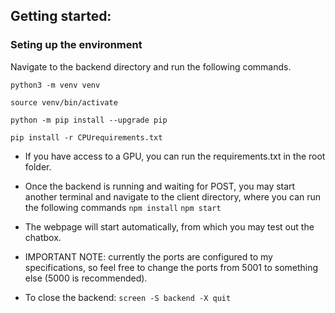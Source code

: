 ## Getting started:

### Seting up the environment

Navigate to the backend directory and run the following commands. 

`python3 -m venv venv`

`source venv/bin/activate`

`python -m pip install --upgrade pip`

`pip install -r CPUrequirements.txt`

* If you have access to a GPU, you can run the requirements.txt in the root folder. 

* Once the backend is running and waiting for POST, you may start another terminal and navigate to the client directory, where you can run the following commands
`npm install`
`npm start`

* The webpage will start automatically, from which you may test out the chatbox. 
* IMPORTANT NOTE: currently the ports are configured to my specifications, so feel free to change the ports from 5001 to something else (5000 is recommended). 





* To close the backend: `screen -S backend -X quit`





